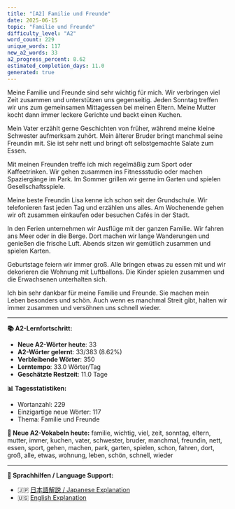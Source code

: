 ```yaml
---
title: "[A2] Familie und Freunde"
date: 2025-06-15
topic: "Familie und Freunde"
difficulty_level: "A2"
word_count: 229
unique_words: 117
new_a2_words: 33
a2_progress_percent: 8.62
estimated_completion_days: 11.0
generated: true
---
```


Meine Familie und Freunde sind sehr wichtig für mich. Wir verbringen viel Zeit zusammen und unterstützen uns gegenseitig. Jeden Sonntag treffen wir uns zum gemeinsamen Mittagessen bei meinen Eltern. Meine Mutter kocht dann immer leckere Gerichte und backt einen Kuchen.

Mein Vater erzählt gerne Geschichten von früher, während meine kleine Schwester aufmerksam zuhört. Mein älterer Bruder bringt manchmal seine Freundin mit. Sie ist sehr nett und bringt oft selbstgemachte Salate zum Essen.

Mit meinen Freunden treffe ich mich regelmäßig zum Sport oder Kaffeetrinken. Wir gehen zusammen ins Fitnessstudio oder machen Spaziergänge im Park. Im Sommer grillen wir gerne im Garten und spielen Gesellschaftsspiele.

Meine beste Freundin Lisa kenne ich schon seit der Grundschule. Wir telefonieren fast jeden Tag und erzählen uns alles. Am Wochenende gehen wir oft zusammen einkaufen oder besuchen Cafés in der Stadt.

In den Ferien unternehmen wir Ausflüge mit der ganzen Familie. Wir fahren ans Meer oder in die Berge. Dort machen wir lange Wanderungen und genießen die frische Luft. Abends sitzen wir gemütlich zusammen und spielen Karten.

Geburtstage feiern wir immer groß. Alle bringen etwas zu essen mit und wir dekorieren die Wohnung mit Luftballons. Die Kinder spielen zusammen und die Erwachsenen unterhalten sich.

Ich bin sehr dankbar für meine Familie und Freunde. Sie machen mein Leben besonders und schön. Auch wenn es manchmal Streit gibt, halten wir immer zusammen und versöhnen uns schnell wieder.

---

**📚 A2-Lernfortschritt:**
- **Neue A2-Wörter heute**: 33
- **A2-Wörter gelernt**: 33/383 (8.62%)
- **Verbleibende Wörter**: 350
- **Lerntempo**: 33.0 Wörter/Tag
- **Geschätzte Restzeit**: 11.0 Tage

**📊 Tagesstatistiken:**
- Wortanzahl: 229
- Einzigartige neue Wörter: 117
- Thema: Familie und Freunde

**🎯 Neue A2-Vokabeln heute:**
familie, wichtig, viel, zeit, sonntag, eltern, mutter, immer, kuchen, vater, schwester, bruder, manchmal, freundin, nett, essen, sport, gehen, machen, park, garten, spielen, schon, fahren, dort, groß, alle, etwas, wohnung, leben, schön, schnell, wieder

---

**📖 Sprachhilfen / Language Support:**
- 🇯🇵 [日本語解説 / Japanese Explanation](2025-06-15-familie-und-freunde-jp)
- 🇺🇸 [English Explanation](2025-06-15-familie-und-freunde-en)
